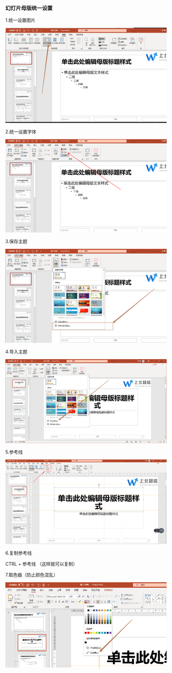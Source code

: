 ### 幻灯片母版统一设置

1.统一设置图片

![1626417160765](mdimg/PPT%20%E7%BB%8F%E9%AA%8C/1626417160765.png)

2.统一设置字体

![1626417192101](mdimg/PPT%20%E7%BB%8F%E9%AA%8C/1626417192101.png)

3.保存主题

![1626417270439](mdimg/PPT%20%E7%BB%8F%E9%AA%8C/1626417270439.png)

4.导入主题

![1626417686475](mdimg/PPT%20%E7%BB%8F%E9%AA%8C/1626417686475.png)

5.参考线

![1626417915217](mdimg/PPT%20%E7%BB%8F%E9%AA%8C/1626417915217.png)

6.复制参考线

CTRL + 参考线 （这样就可以复制）

7.取色器（防止颜色混乱）

![1626418060990](mdimg/PPT%20%E7%BB%8F%E9%AA%8C/1626418060990.png)